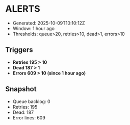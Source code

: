 # ALERTS

- Generated: 2025-10-09T10:10:12Z
- Window: 1 hour ago
- Thresholds: queue>20, retries>10, dead>1, errors>10

## Triggers
- **Retries 195 > 10**
- **Dead 187 > 1**
- **Errors 609 > 10 (since 1 hour ago)**

## Snapshot
- Queue backlog: 0
- Retries: 195
- Dead: 187
- Error lines: 609

